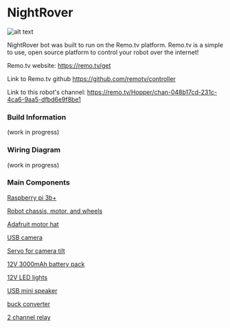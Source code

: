 # NightRover


![alt text](https://i.imgur.com/dsGSEJu.jpg?1 "Logo Title Text 1")



NightRover bot was built to run on the Remo.tv platform. Remo.tv is a simple to use, open source platform to control your robot over the internet!



Remo.tv website: https://remo.tv/get

Link to Remo.tv github https://github.com/remotv/controller

Link to this robot's channel: https://remo.tv/Hopper/chan-048b17cd-231c-4ca6-9aa5-dfbd6e9f8be1




### Build Information

(work in progress)

### Wiring Diagram

(work in progress)


### Main Components

[Raspberry pi 3b+](https://www.microcenter.com/product/505661/element-14-raspberry-pi-3-model-b)

[Robot chassis, motor, and wheels](https://www.microcenter.com/product/476372/velleman-2-wheel-drive-motor-chassis-robotics-kit) 

[Adafruit motor hat](https://www.adafruit.com/product/2348)

[USB camera](https://www.microcenter.com/product/380932/logitech-hd-pro-webcam-c920)

[Servo for camera tilt](https://www.banggood.com/MG995-High-Torgue-Metal-Gear-Analog-Servo-for-RC-Airplane-Models-p-73885.html?gmcCountry=US&currency=USD&cur_warehouse=CN&createTmp=1&utm_source=googleshopping&utm_medium=cpc_bgs&utm_content=frank&utm_campaign=ssc-usg-100-all-0821&ad_id=378825333488&gclid=CjwKCAjwsMzzBRACEiwAx4lLGzztdpgQiGXD0X20oqIolGU7rYdnAYp62J4ymBxYdDKXouAk6RHLdBoC7DgQAvD_BwE)

[12V 3000mAh battery pack](https://www.amazon.com/gp/product/B01M7Z9Z1N/ref=ppx_yo_dt_b_asin_title_o05_s01?ie=UTF8&psc=1)

[12V LED lights](https://www.amazon.com/gp/product/B07CVCSY2M/ref=ppx_yo_dt_b_asin_title_o02_s00?ie=UTF8&psc=1)

[USB mini speaker](https://www.amazon.com/gp/product/B075M7FHM1/ref=ppx_yo_dt_b_asin_title_o05_s00?ie=UTF8&psc=1)

[buck converter](https://www.amazon.com/gp/product/B076H3XHXP/ref=ppx_yo_dt_b_asin_title_o01_s00?ie=UTF8&psc=1)

[2 channel relay](https://www.amazon.com/gp/product/B072BY3KJF/ref=ppx_yo_dt_b_asin_title_o04_s00?ie=UTF8&psc=1) 

